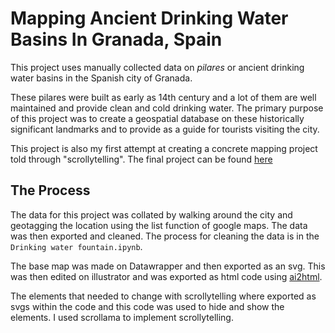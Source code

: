 # Mapping Ancient Drinking Water Basins In Granada, Spain

This project uses manually collected data on <i>pilares</i> or ancient drinking water basins in the Spanish city of Granada.

These pilares were built as early as 14th century and a lot of them are well maintained and provide clean and cold drinking water. The primary purpose of this project was to create a geospatial database on these historically significant landmarks and to provide as a guide for tourists visiting the city.

This project is also my first attempt at creating a concrete mapping project told through "scrollytelling". The final project can be found [here](https://ramanshreya.github.io/drinking-water-fountains/)

## The Process

The data for this project was collated by walking around the city and geotagging the location using the list function of google maps. The data was then exported and cleaned. The process for cleaning the data is in the ```Drinking water fountain.ipynb```.

The base map was made on Datawrapper and then exported as an svg. This was then edited on illustrator and was exported as html code using [ai2html](http://ai2html.org/).

The elements that needed to change with scrollytelling where exported as svgs within the code and this code was used to hide and show the elements. I used scrollama to implement scrollytelling.




